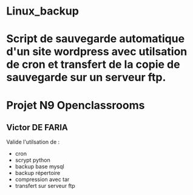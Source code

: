 # Linux_backup

# Script de sauvegarde automatique d'un site wordpress avec utilsation de cron et transfert de la copie de sauvegarde sur un serveur ftp.
 
# Projet N9 Openclassrooms

## Victor DE FARIA

Valide l'utilsation de :
* cron
* scrypt python
* backup base mysql
* backup répertoire
* compression avec tar
* transfert sur serveur ftp

